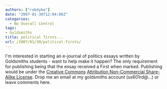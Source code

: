 ```yaml
---
authors: ["robdyke"]
date: "2007-01-30T12:04:06Z"
categories:
  - No Overall Control
tags:
- Goldsmiths
title: political firsts...
url: /2007/01/30/political-firsts/
---
```

I'm interested in starting an e-journal of politics essays written by Goldsmiths students - want to help make it happen? The only requirement for publishing being that the essay received a First when marked. Publishing would be under the [Creative Commons](http://creativecommons.org) [Attribution Non-Commercial Share-Alike License](http://creativecommons.org/licenses/by-nc-sa/2.0/). Drop me an email at my goldsmiths account (ss601rd@...) or leave comments here.